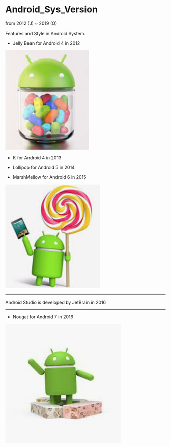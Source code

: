 # Android_Sys_Version
from 2012 (J) ~ 2019 (Q)

Features and Style in Android System.

* Jelly Bean for Android 4 in 2012

![](https://raw.githubusercontent.com/QueenieCplusplus/Android_Sys_Version/main/J_2012(4).png)


* K for Android 4 in 2013

* Lollipop for Android 5 in 2014

* MarshMellow for Android 6 in 2015

![](https://raw.githubusercontent.com/QueenieCplusplus/Android_Sys_Version/main/L_2014(5).png)

-------------------------------------------------------------

Android Studio is developed by JetBrain in 2016

-------------------------------------------------------------

* Nougat for Android 7 in 2016

![](https://raw.githubusercontent.com/QueenieCplusplus/Android_Sys_Version/main/N_2016(7).png)
